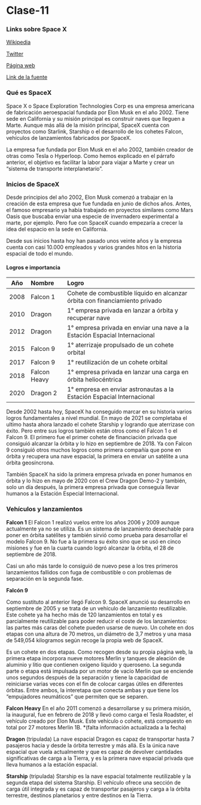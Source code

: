 # Clase-11

 ### Links sobre Space X
 
 [Wikipedia](https://en.wikipedia.org/wiki/SpaceX)
 
 [Twitter](https://twitter.com/spacex)
 
 [Página web](https://www.spacex.com/)
 
 [Link de la fuente](https://www.adslzone.net/reportajes/tecnologia/que-es-spacex/)

### Qué es SpaceX

Space X o Space Exploration Technologies Corp es una empresa americana de fabricación aeroespacial fundada por Elon Musk en el año 2002. Tiene sede en California y su misión principal es construir naves que lleguen a Marte. Aunque más allá de la misión principal, SpaceX cuenta con proyectos como Starlink, Starship o el desarrollo de los cohetes Falcon, vehículos de lanzamientos fabricados por SpaceX.

La empresa fue fundada por Elon Musk en el año 2002, también creador de otras como Tesla o Hyperloop. Como hemos explicado en el párrafo anterior, el objetivo es facilitar la labor para viajar a Marte y crear un “sistema de transporte interplanetario”. 

### Inicios de SpaceX
Desde principios del año 2002, Elon Musk comenzó a trabajar en la creación de esta empresa que fue fundada en junio de dichos años. Antes, el famoso empresario ya había trabajado en proyectos similares como Mars Oasis que buscaba enviar una especie de invernadero experimental a marte, por ejemplo. Pero fue con SpaceX cuando empezaría a crecer la idea del espacio en la sede en California.

Desde sus inicios hasta hoy han pasado unos veinte años y la empresa cuenta con casi 10.000 empleados y varios grandes hitos en la historia espacial de todo el mundo.

#### Logros e importancia

| Año | Nombre | Logro |
| :---: | :---- | :--- |
| 2008 | Falcon 1 | Cohete de combustible líquido en alcanzar órbita con financiamiento privado | 
| 2010 | Dragon | 1° empresa privada en lanzar a órbita y recuperar nave | 
| 2012 | Dragon | 1° empresa privada en enviar una nave a la Estación Espacial Internacional |
| 2015 | Falcon 9 | 1° aterrizaje propulsado de un cohete orbital |
| 2017 | Falcon 9 | 1° reutilización de un cohete orbital | 
| 2018 | Falcon Heavy | 1° empresa privada en lanzar una carga en órbita heliocéntrica |
| 2020 | Dragon 2 | 1° empresa en enviar astronautas a la Estación Espacial Internacional |

Desde 2002 hasta hoy, SpaceX ha conseguido marcar en su historia varios logros fundamentales a nivel mundial. En mayo de 2021 se completaba el ultimo hasta ahora lanzado el cohete Starship y logrando que aterrizase con éxito. Pero entre sus logros también están otros como el Falcon 1 o el Falcon 9. El primero fue el primer cohete de financiación privada que consiguió alcanzar la órbita y lo hizo en septiembre de 2018. Ya con Falcon 9 consiguió otros muchos logros como primera compañía que pone en órbita y recupera una nave espacial, la primera en enviar un satélite a una órbita geosíncrona.

También SpaceX ha sido la primera empresa privada en poner humanos en órbita y lo hizo en mayo de 2020 con el Crew Dragon Demo-2 y también, solo un día después, la primera empresa privada que conseguía llevar humanos a la Estación Especial Internacional.

### Vehículos y lanzamientos

**Falcon 1** El Falcon 1 realizó vuelos entre los años 2006 y 2009 aunque actualmente ya no se utiliza. Es un sistema de lanzamiento desechable para poner en órbita satélites y también sirvió como prueba para desarrollar el modelo Falcon 9. No fue a la primera su éxito sino que se usó en cinco misiones y fue en la cuarta cuando logró alcanzar la órbita, el 28 de septiembre de 2018.

Casi un año más tarde lo consiguió de nuevo pese a los tres primeros lanzamientos fallidos con fuga de combustible o con problemas de separación en la segunda fase.

**Falcón 9**

Como sustituto al anterior llegó Falcon 9. SpaceX anunció su desarrollo en septiembre de 2005 y se trata de un vehículo de lanzamiento reutilizable. Este cohete ya ha hecho más de 120 lanzamientos en total y es parcialmente reutilizable para poder reducir el coste de los lanzamientos: las partes más caras del cohete pueden usarse de nuevo. Un cohete en dos etapas con una altura de 70 metros, un diámetro de 3,7 metros y una masa de 549,054 kilogramos según recoge la propia web de SpaceX.

Es un cohete en dos etapas. Como recogen desde su propia página web, la primera etapa incorpora nueve motores Merlin y tanques de aleación de aluminio y litio que contienen oxígeno líquido y queroseno. La segunda parte o etapa está impulsada por un motor de vacío Merlin que se enciende unos segundos después de la separación y tiene la capacidad de reiniciarse varias veces con el fin de colocar cargas útiles en diferentes órbitas. Entre ambos, la interetapa que conecta ambas y que tiene los “empujadores neumáticos” que permiten que se separen.

**Falcon Heavy**
En el año 2011 comenzó a desarrollarse y su primera misión, la inaugural, fue en febrero de 2018 y llevó como carga el Tesla Roadster, el vehículo creado por Elon Musk. Este vehículo o cohete, está compuesto en total por 27 motores Merlin 1B.
*(falta información actualizada a la fecha)

**Dragon** (tripulada)
La nave espacial Dragon es capaz de transportar hasta 7 pasajeros hacia y desde la órbita terrestre y más allá. Es la única nave espacial que vuela actualmente y que es capaz de devolver cantidades significativas de carga a la Tierra, y es la primera nave espacial privada que lleva humanos a la estación espacial.

**Starship** (tripulada)
Starship es la nave espacial totalmente reutilizable y la segunda etapa del sistema Starship. El vehículo ofrece una sección de carga útil integrada y es capaz de transportar pasajeros y carga a la órbita terrestre, destinos planetarios y entre destinos en la Tierra.



